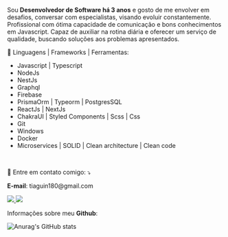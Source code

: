 Sou **Desenvolvedor de Software há 3 anos** e gosto de me envolver em desafios, conversar com especialistas, visando evoluir constantemente. Profissional com ótima capacidade de comunicação e bons conhecimentos em Javascript. Capaz de auxiliar na rotina diária e oferecer um serviço de qualidade, buscando soluções aos problemas apresentados.

🦄 Linguagens | Frameworks | Ferramentas: 
- Javascript | Typescript
- NodeJs
- NestJs
- Graphql
- Firebase
- PrismaOrm | Typeorm | PostgresSQL
- ReactJs | NextJs
- ChakraUI | Styled Components | Scss | Css
- Git
- Windows
- Docker
- Microservices | SOLID | Clean architecture | Clean code

<br />

💌 Entre em contato comigo: ⤵️
<p>
  <strong>E-mail</strong>: tiaguin180@gmail.com
</p>
<a href="https://www.linkedin.com/in/tiagogoncalvesdecastro/"  target="_blank">
  <img 
    src="https://img.shields.io/badge/-Linkedin-0e76a8?style=flat-square&logo=Linkedin&logoColor=white" 
  />
</a>
    <a href="https://discord.com/users/586186122611130368"  target="_blank">
  <img 
    src="https://img.shields.io/badge/-Discord-5276f2?style=flat-square&logo=Discord&logoColor=white"
  />
</a>

<br />

Informações sobre meu **Github**:

![Anurag's GitHub stats](https://github-readme-stats.vercel.app/api?username=Tiaguin061&show_icons=true&theme=radical)